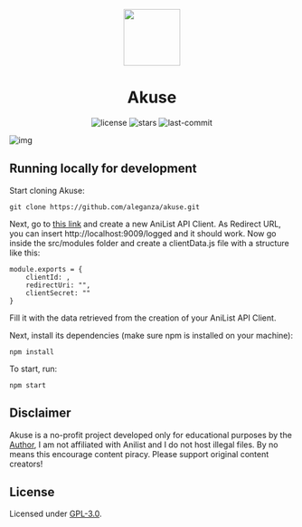<p align="center">
    <img width="100px" src="https://github.com/aleganza/akuse/blob/main/assets/img/icon/icon-1024.png"/>
    <h1 align="center">Akuse</h1>
</p>

<p align="center">
    <img alt="license" src="https://img.shields.io/github/license/aleganza/akuse"> 
    <img alt="stars" src="https://img.shields.io/github/stars/aleganza/akuse"> 
    <img alt="last-commit" src="https://img.shields.io/github/last-commit/aleganza/akuse/main"> 
</p>

<img title="img" alt="img" src="https://i.imgur.com/cQL3i8H.png">

## Running locally for development

Start cloning Akuse:

```
git clone https://github.com/aleganza/akuse.git
```

Next, go to [this link](https://anilist.co/settings/developer) and create a new AniList API Client.
As Redirect URL, you can insert http://localhost:9009/logged and it should work.
Now go inside the src/modules folder and create a clientData.js file with a structure like this:

```
module.exports = {
    clientId: ,
    redirectUri: "",
    clientSecret: ""
}
```

Fill it with the data retrieved from the creation of your AniList API Client.

Next, install its dependencies (make sure npm is installed on your machine):

```
npm install
```

To start, run:

```
npm start
```

## Disclaimer

Akuse is a no-profit project developed only for educational purposes by the [Author](https://github.com/aleganza), I am not affiliated with Anilist and I do not host illegal files. By no means this encourage content piracy. Please support original content creators!

## License

Licensed under [GPL-3.0](https://www.gnu.org/licenses/gpl-3.0.html#license-text).
